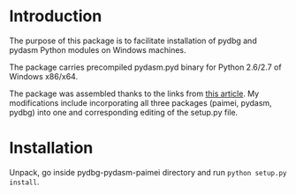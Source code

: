 # Introduction

The purpose of this package is to facilitate installation of pydbg and pydasm Python modules on Windows machines.

The package carries precompiled pydasm.pyd binary for Python 2.6/2.7 of Windows x86/x64.

The package was assembled thanks to the links from [this article](http://www.securityaddicted.com/2014/02/07/howto-setup-debugging-reverse-engineering-environment-python-tools/). My modifications include incorporating all three packages (paimei, pydasm, pydbg) into one and corresponding editing of the setup.py file.

# Installation

Unpack, go inside pydbg-pydasm-paimei directory and run `python setup.py install`.

